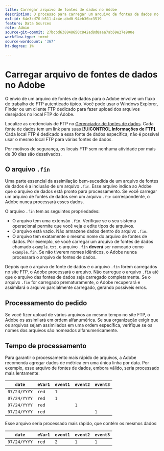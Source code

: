 ```yaml
---
title: Carregar arquivo de fontes de dados no Adobe
description: O processo para carregar um arquivo de fontes de dados no Adobe Analytics para assimilação.
exl-id: 64e3cd70-b511-4c4e-abd0-94eb36bc3519
feature: Data Sources
role: Admin
source-git-commit: 27bcbd638848650c842ad8d8aaa7ab59e27e900e
workflow-type: tm+mt
source-wordcount: '367'
ht-degree: 1%

---
```


# Carregar arquivo de fontes de dados no Adobe

O envio de um arquivo de fontes de dados para o Adobe envolve um fluxo de trabalho de FTP autenticado típico. Você pode usar o Windows Explorer, Finder ou um cliente FTP dedicado para fazer upload dos arquivos desejados no local FTP do Adobe.

Localize as credenciais de FTP no [Gerenciador de fontes de dados](manage.md). Cada fonte de dados tem um link para suas **[!UICONTROL Informações de FTP]**. Cada local FTP é dedicado a essa fonte de dados específica; não é possível usar o mesmo local FTP para várias fontes de dados.

Por motivos de segurança, os locais FTP sem nenhuma atividade por mais de 30 dias são desativados.

## O arquivo `.fin`

Uma parte essencial da assimilação bem-sucedida de um arquivo de fontes de dados é a inclusão de um arquivo `.fin`. Esse arquivo indica ao Adobe que o arquivo de dados está pronto para processamento. Se você carregar um arquivo de fontes de dados sem um arquivo `.fin` correspondente, o Adobe nunca processará esses dados.

O arquivo `.fin` tem as seguintes propriedades:

* O arquivo tem uma extensão `.fin`. Verifique se o seu sistema operacional permite que você veja e edite tipos de arquivos.
* O arquivo está vazio. Não armazene dados dentro do arquivo `.fin`.
* O arquivo tem exatamente o mesmo nome do arquivo de fontes de dados. Por exemplo, se você carregar um arquivo de fontes de dados chamado `example.txt`, o arquivo `.fin` **deverá** ser nomeado como `example.fin`. Se não tiverem nomes idênticos, o Adobe nunca processará o arquivo de fontes de dados.

Depois que o arquivo de fonte de dados e o arquivo `.fin` forem carregados no site FTP, o Adobe processará o arquivo. Não carregue o arquivo `.fin` até que o arquivo das fontes de dados seja carregado completamente. Se o arquivo `.fin` for carregado prematuramente, o Adobe recuperará e assimilará o arquivo parcialmente carregado, gerando possíveis erros.

## Processamento do pedido

Se você fizer upload de vários arquivos ao mesmo tempo no site FTP, o Adobe os assimilará em ordem alfanumérica. Se sua organização exigir que os arquivos sejam assimilados em uma ordem específica, verifique se os nomes dos arquivos são nomeados alfanumericamente.

## Tempo de processamento

Para garantir o processamento mais rápido de arquivos, a Adobe recomenda agregar dados de métrica em uma única linha por data. Por exemplo, esse arquivo de fontes de dados, embora válido, seria processado mais lentamente:

| `date` | `eVar1` | `event1` | `event2` | `event3` |
| --- | --- | --- | --- | --- |
| `07/24/YYYY` | `red` | `1` | | |
| `07/24/YYYY` | `red` | `1` | | |
| `07/24/YYYY` | `red` | | `1` | |
| `07/24/YYYY` | `red` | | | `1` |

Esse arquivo seria processado mais rápido, que contém os mesmos dados:

| `date` | `eVar1` | `event1` | `event2` | `event3` |
| --- | --- | --- | --- | --- |
| `07/24/YYYY` | `red` | `2` | `1` | `1` |
